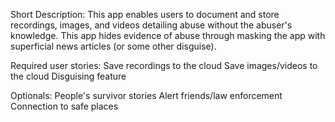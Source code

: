 Short Description:
This app enables users to document and store recordings, images, and videos detailing abuse without the abuser's
knowledge. This app hides evidence of abuse through masking the app with superficial news articles (or some other disguise).

Required user stories:
Save recordings to the cloud
Save images/videos to the cloud
Disguising feature

Optionals:
People's survivor stories
Alert friends/law enforcement
Connection to safe places



